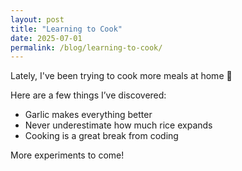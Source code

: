 ```yaml
---
layout: post
title: "Learning to Cook"
date: 2025-07-01
permalink: /blog/learning-to-cook/
---
```


Lately, I've been trying to cook more meals at home 🍳

Here are a few things I’ve discovered:

- Garlic makes everything better
- Never underestimate how much rice expands
- Cooking is a great break from coding

More experiments to come!
